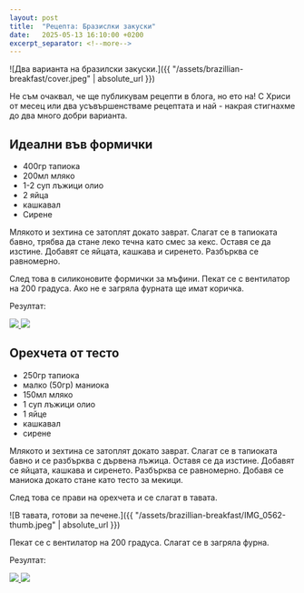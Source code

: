 ```yaml
---
layout: post
title:  "Рецепта: Бразислки закуски"
date:   2025-05-13 16:10:00 +0200
excerpt_separator: <!--more-->
---
```


![Два варианта на бразилски закуски.]({{ "/assets/brazillian-breakfast/cover.jpeg" | absolute_url }})

Не съм очаквал, че ще публикувам рецепти в блога, но ето на! С Хриси от месец или два усъвършенстваме рецептата и най - накрая стигнахме до два много добри варианта.

<!--more-->

## Идеални във формички

* 400гр тапиока
* 200мл мляко
* 1-2 суп лъжици олио
* 2 яйца
* кашкавал
* Сирене

Млякото и зехтина се затоплят докато заврат. Слагат се в тапиоката бавно, трябва да стане леко течна като смес за кекс. Оставя се да изстине. Добавят се яйцата, кашкава и сиренето. Разбърква се равномерно.

След това в силиконовите формички за мъфини. Пекат се с вентилатор на 200 градуса. Ако не е загряла фурната ще имат коричка.

Резултат:

<div class="gallery-tiles">
	<a href="/assets/brazillian-breakfast/IMG_0566.jpeg"
		title="Отвън">
		<img src="/assets/brazillian-breakfast/IMG_0566-thumb.jpeg">
	</a>
	<a href="/assets/brazillian-breakfast/IMG_0568.jpeg"
		title="От вътре">
		<img src="/assets/brazillian-breakfast/IMG_0568-thumb.jpeg">
	</a>
</div>

## Орехчета от тесто

* 250гр тапиока
* малко (50гр) маниока
* 150мл мляко
* 1 суп лъжици олио
* 1 яйце
* кашкавал
* сирене

Млякото и зехтина се затоплят докато заврат. Слагат се в тапиоката бавно и се разбърква с дървена лъжица. Оставя се да изстине. Добавят се яйцата, кашкава и сиренето. Разбърква се равномерно. Добавя се маниока докато стане като тесто за мекици.

След това се прави на орехчета и се слагат в тавата.

![В тавата, готови за печене.]({{ "/assets/brazillian-breakfast/IMG_0562-thumb.jpeg" | absolute_url }})

Пекат се с вентилатор на 200 градуса. Слагат се в загряла фурна.

Резултат:

<div class="gallery-tiles">
	<a href="/assets/brazillian-breakfast/IMG_0565.jpeg"
		title="Отвън">
		<img src="/assets/brazillian-breakfast/IMG_0565-thumb.jpeg">
	</a>
	<a href="/assets/brazillian-breakfast/IMG_0569.jpeg"
		title="От вътре">
		<img src="/assets/brazillian-breakfast/IMG_0569-thumb.jpeg">
	</a>
</div>
